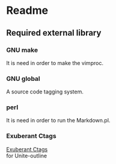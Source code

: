 # Readme

## Required external library

### GNU make

It is need in order to make the vimproc.

### GNU global

A source code tagging system.

### perl

It is need in order to run the Markdown.pl.

### Exuberant Ctags

[Exuberant Ctags](http://ctags.sourceforge.net/)  
for Unite-outline  

